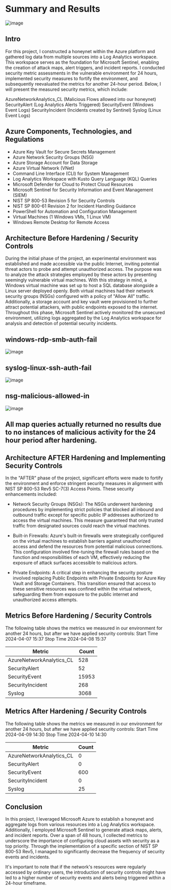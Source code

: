 # Summary and Results

![image](https://github.com/Ashrafs-Tech/Summary-and-Results/assets/166546026/4623a787-f135-4e76-acf2-1dfa11cfeee2)

## Intro

For this project, I constructed a honeynet within the Azure platform and gathered log data from multiple sources into a Log Analytics workspace. This workspace serves as the foundation for Microsoft Sentinel, enabling the creation of attack maps, alert triggers, and incident reports. I conducted security metric assessments in the vulnerable environment for 24 hours, implemented security measures to fortify the environment, and subsequently reevaluated the metrics for another 24-hour period. Below, I will present the measured security metrics, which include:

AzureNetworkAnalytics_CL (Malicious Flows allowed into our honeynet)
SecurityAlert (Log Analytics Alerts Triggered)
SecurityEvent (Windows Event Logs)
SecurityIncident (Incidents created by Sentinel)
Syslog (Linux Event Logs)

## Azure Components, Technologies, and Regulations 

- Azure Key Vault for Secure Secrets Management
- Azure Network Security Groups (NSG)
- Azure Storage Account for Data Storage
- Azure Virtual Network (VNet)
- Command Line Interface (CLI) for System Management
- Log Analytics Workspace with Kusto Query Language (KQL) Queries
- Microsoft Defender for Cloud to Protect Cloud Resources
- Microsoft Sentinel for Security Information and Event Management (SIEM)
- NIST SP 800-53 Revision 5 for Security Controls
- NIST SP 800-61 Revision 2 for Incident Handling Guidance
- PowerShell for Automation and Configuration Management
- Virtual Machines (1 Windows VMs, 1 Linux VM)
- Windows Remote Desktop for Remote Access

## Architecture Before Hardening / Security Controls

During the initial phase of the project, an experimental environment was established and made accessible via the public Internet, inviting potential threat actors to probe and attempt unauthorized access. The purpose was to analyze the attack strategies employed by these actors by presenting seemingly vulnerable virtual machines. With this strategy in mind, a Windows virtual machine was set up to host a SQL database alongside a Linux server deployed openly. Both virtual machines had their network security groups (NSGs) configured with a policy of "Allow All" traffic. Additionally, a storage account and key vault were provisioned to further attract potential attackers, with public endpoints exposed to the internet. Throughout this phase, Microsoft Sentinel actively monitored the unsecured environment, utilizing logs aggregated by the Log Analytics workspace for analysis and detection of potential security incidents.


## windows-rdp-smb-auth-fail

![image](https://github.com/Ashrafs-Tech/Summary-and-Results/assets/166546026/c19cddb0-a5d1-4f53-bb30-ec006d23c62f)


## syslog-linux-ssh-auth-fail

![image](https://github.com/Ashrafs-Tech/Summary-and-Results/assets/166546026/805265bf-b5bc-41bd-89eb-9f61a9348fa4)



## nsg-malicious-allowed-in

![image](https://github.com/Ashrafs-Tech/Summary-and-Results/assets/166546026/9a48d946-749c-452c-a02b-d531a7492b88)


## All map queries actually returned no results due to no instances of malicious activity for the 24 hour period after hardening.

## Architecture AFTER Hardening and Implementing Security Controls

In the "AFTER" phase of the project, significant efforts were made to fortify the environment and enforce stringent security measures in alignment with NIST SP 800-53 Rev5 SC-7(3) Access Points. These security enhancements included:

- Network Security Groups (NSGs): The NSGs underwent hardening procedures by implementing strict policies that blocked all inbound and outbound traffic except for specific public IP addresses authorized to access the virtual machines. This measure guaranteed that only trusted traffic from designated sources could reach the virtual machines.

- Built-in Firewalls: Azure's built-in firewalls were strategically configured on the virtual machines to establish barriers against unauthorized access and defend the resources from potential malicious connections. This configuration involved fine-tuning the firewall rules based on the function and responsibilities of each VM, effectively reducing the exposure of attack surfaces accessible to malicious actors.

- Private Endpoints: A critical step in enhancing the security posture involved replacing Public Endpoints with Private Endpoints for Azure Key Vault and Storage Containers. This transition ensured that access to these sensitive resources was confined within the virtual network, safeguarding them from exposure to the public internet and unauthorized access attempts.

## Metrics Before Hardening / Security Controls

The following table shows the metrics we measured in our environment for another 24 hours, but after we have applied security controls: Start Time 2024-04-07 15:37 Stop Time 2024-04-08 15:37

| Metric                   | Count
| ------------------------ | -----
| AzureNetworkAnalytics_CL | 528
| SecurityAlert            | 52
| SecurityEvent            | 15953
| SecurityIncident         | 268
| Syslog                   | 3068


## Metrics After Hardening / Security Controls

The following table shows the metrics we measured in our environment for another 24 hours, but after we have applied security controls: Start Time 2024-04-09 14:30 Stop Time 2024-04-10 14:30

| Metric                   | Count
| ------------------------ | -----
| AzureNetworkAnalytics_CL | 0
| SecurityAlert            | 0
| SecurityEvent            | 600
| SecurityIncident         | 0
| Syslog                   | 25


## Conclusion 

In this project, I leveraged Microsoft Azure to establish a honeynet and aggregate logs from various resources into a Log Analytics workspace. Additionally, I employed Microsoft Sentinel to generate attack maps, alerts, and incident reports. Over a span of 48 hours, I collected metrics to underscore the importance of configuring cloud assets with security as a top priority. Through the implementation of a specific section of NIST SP 800-53 Rev5, I managed to significantly decrease the frequency of security events and incidents.

It's important to note that if the network's resources were regularly accessed by ordinary users, the introduction of security controls might have led to a higher number of security events and alerts being triggered within a 24-hour timeframe.

